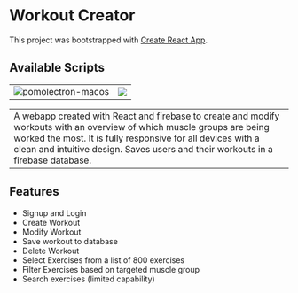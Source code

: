 Workout Creator
============

This project was bootstrapped with [Create React App](https://github.com/facebook/create-react-app).

## Available Scripts

|              |   |
|---------------------|----------------------|
|![pomolectron-macos](https://i.ibb.co/cgnLYLC/screenshot-responsive.png) | ![](https://i.ibb.co/R72yr6L/recording.gif) |


<table>
<tr>
<td>
  A webapp created with React and firebase to create and modify workouts with an overview of which muscle groups are being worked the most. It is fully responsive for all devices with a clean and intuitive design. Saves users and their workouts in a firebase database.
</td>
</tr>
</table>

## Features
- Signup and Login
- Create Workout
- Modify Workout
- Save workout to database
- Delete Workout
- Select Exercises from a list of 800 exercises
- Filter Exercises based on targeted muscle group
- Search exercises (limited capability)
